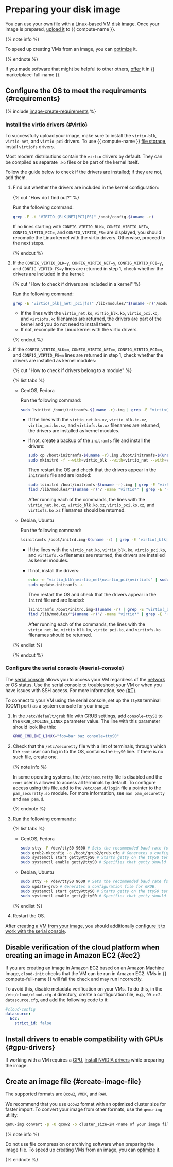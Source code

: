 # Preparing your disk image

You can use your own file with a Linux-based [VM](../../concepts/vm.md) [disk](../../concepts/disk.md) [image](../../concepts/image.md). Once your image is prepared, [upload it](upload.md) to {{ compute-name }}.

{% note info %}

To speed up creating VMs from an image, you can [optimize](../../concepts/image.md#images-optimized-for-deployment) it.

{% endnote %}


If you made software that might be helpful to other others, [offer](../../../marketplace/operations/create-product.md) it in {{ marketplace-full-name }}.


## Configure the OS to meet the requirements {#requirements}

{% include [image-create-requirements](../../../_includes/compute/image-create-requirements.md) %}

### Install the virtio drivers {#virtio}

To successfully upload your image, make sure to install the `virtio-blk`, `virtio-net`, and `virtio-pci` drivers. To use {{ compute-name }} [file storage](../../concepts/filesystem.md), install `virtiofs` drivers.

Most modern distributions contain the `virtio` drivers by default. They can be compiled as separate `.ko` files or be part of the kernel itself.

Follow the guide below to check if the drivers are installed; if they are not, add them.
1. Find out whether the drivers are included in the kernel configuration:

   {% cut "How do I find out?" %}

   Run the following command:

   ```sh
   grep -E -i "VIRTIO_(BLK|NET|PCI|FS)" /boot/config-$(uname -r)
   ```

   If no lines starting with `CONFIG_VIRTIO_BLK=`, `CONFIG_VIRTIO_NET=`, `CONFIG_VIRTIO_PCI=`, and `CONFIG_VIRTIO_FS=` are displayed, you should recompile the Linux kernel with the virtio drivers. Otherwise, proceed to the next steps.

   {% endcut %}

1. If the `CONFIG_VIRTIO_BLK=y`, `CONFIG_VIRTIO_NET=y`, `CONFIG_VIRTIO_PCI=y`, and `CONFIG_VIRTIO_FS=y` lines are returned in step 1, check whether the drivers are included in the kernel:

   {% cut "How to check if drivers are included in a kernel" %}

   Run the following command:

   ```sh
   grep -E "virtio(_blk|_net|_pci|fs)" /lib/modules/"$(uname -r)"/modules.builtin
   ```

   * If the lines with the `virtio_net.ko`, `virtio_blk.ko`, `virtio_pci.ko`, and `virtiofs.ko` filenames are returned, the drivers are part of the kernel and you do not need to install them.
   * If not, recompile the Linux kernel with the virtio drivers.

   {% endcut %}

1. If the `CONFIG_VIRTIO_BLK=m`, `CONFIG_VIRTIO_NET=m`, `CONFIG_VIRTIO_PCI=m`, and `CONFIG_VIRTIO_FS=m` lines are returned in step 1, check whether the drivers are installed as kernel modules:

   {% cut "How to check if drivers belong to a module" %}

   {% list tabs %}

   - CentOS, Fedora

      Run the following command:

      ```sh
      sudo lsinitrd /boot/initramfs-$(uname -r).img | grep -E "virtio(_blk|_net|_pci|fs)"
      ```

      * If the lines with the `virtio_net.ko.xz`, `virtio_blk.ko.xz`, `virtio_pci.ko.xz`, and `virtiofs.ko.xz` filenames are returned, the drivers are installed as kernel modules.
      * If not, create a backup of the `initramfs` file and install the drivers:

         ```sh
         sudo cp /boot/initramfs-$(uname -r).img /boot/initramfs-$(uname -r).img.bak
         sudo mkinitrd -f --with=virtio_blk --with=virtio_net --with=virtio_pci --with=virtiofs /boot/initramfs-$(uname -r).img $(uname -r)
         ```

         Then restart the OS and check that the drivers appear in the `initramfs` file and are loaded:

         ```sh
         sudo lsinitrd /boot/initramfs-$(uname -r).img | grep -E "virtio(_blk|_net|_pci|fs)"
         find /lib/modules/"$(uname -r)"/ -name "virtio*" | grep -E "(blk|net|pci|fs)"
         ```

         After running each of the commands, the lines with the `virtio_net.ko.xz`, `virtio_blk.ko.xz`, `virtio_pci.ko.xz`, and `virtiofs.ko.xz` filenames should be returned.

   - Debian, Ubuntu

      Run the following command:

      ```sh
      lsinitramfs /boot/initrd.img-$(uname -r) | grep -E "virtio(_blk|_net|_pci|fs)"
      ```

      * If the lines with the `virtio_net.ko`, `virtio_blk.ko`, `virtio_pci.ko`, and `virtiofs.ko` filenames are returned, the drivers are installed as kernel modules.
      * If not, install the drivers:

         ```sh
         echo -e "virtio_blk\nvirtio_net\nvirtio_pci\nvirtiofs" | sudo tee -a /etc/initramfs-tools/modules
         sudo update-initramfs -u
         ```

         Then restart the OS and check that the drivers appear in the `initrd` file and are loaded:

         ```sh
         lsinitramfs /boot/initrd.img-$(uname -r) | grep -E "virtio(_blk|_net|_pci|fs)"
         find /lib/modules/"$(uname -r)"/ -name "virtio*" | grep -E "(blk|net|pci|fs)"
         ```

         After running each of the commands, the lines with the `virtio_net.ko`, `virtio_blk.ko`, `virtio_pci.ko`, and `virtiofs.ko` filenames should be returned.

   {% endlist %}

   {% endcut %}

### Configure the serial console {#serial-console}

The [serial console](../serial-console/index.md) allows you to access your VM regardless of the [network](../../../vpc/concepts/network.md#network) or OS status. Use the serial console to troubleshoot your VM or when you have issues with SSH access. For more information, see [{#T}](../serial-console/index.md).

To connect to your VM using the serial console, set up the `ttyS0` terminal (COM1 port) as a system console for your image:
1. In the `/etc/default/grub` file with GRUB settings, add `console=ttyS0` to the `GRUB_CMDLINE_LINUX` parameter value. The line with this parameter should look like this:

   ```sh
   GRUB_CMDLINE_LINUX="foo=bar baz console=ttyS0"
   ```

1. Check that the `/etc/securetty` file with a list of terminals, through which the `root` user can log in to the OS, contains the `ttyS0` line. If there is no such file, create one.

   {% note info %}

   In some operating systems, the `/etc/securetty` file is disabled and the `root` user is allowed to access all terminals by default. To configure access using this file, add to the `/etc/pam.d/login` file a pointer to the `pam_securetty.so` module. For more information, see `man pam_securetty` and `man pam.d`.

   {% endnote %}

1. Run the following commands:

   {% list tabs %}

   - CentOS, Fedora

     ```sh
     sudo stty -F /dev/ttyS0 9600 # Sets the recommended baud rate for the ttyS0 terminal at 9600.
     sudo grub2-mkconfig -o /boot/grub2/grub.cfg # Generates a configuration file for GRUB.
     sudo systemctl start getty@ttyS0 # Starts getty on the ttyS0 terminal.
     sudo systemctl enable getty@ttyS0 # Specifies that getty should be run every time the OS is started.
     ```

   - Debian, Ubuntu

     ```sh
     sudo stty -F /dev/ttyS0 9600 # Sets the recommended baud rate for the ttyS0 terminal at 9600.
     sudo update-grub # Generates a configuration file for GRUB.
     sudo systemctl start getty@ttyS0 # Starts getty on the ttyS0 terminal.
     sudo systemctl enable getty@ttyS0 # Specifies that getty should be run every time the OS is started.
     ```

   {% endlist %}

1. Restart the OS.

After [creating a VM from your image](upload.md#create-vm-from-user-image), you should additionally [configure it to work with the serial console](../serial-console/index.md).

## Disable verification of the cloud platform when creating an image in Amazon EC2 {#ec2}

If you are creating an image in Amazon EC2 based on an Amazon Machine Image, `cloud-init` checks that the VM can be run in Amazon EC2. VMs in {{ compute-full-name }} will fail the check and may run incorrectly.

To avoid this, disable metadata verification on your VMs. To do this, in the `/etc/cloud/cloud.cfg.d` directory, create a configuration file, e.g., `99-ec2-datasource.cfg`, and add the following code to it:

```yaml
#cloud-config
datasource:
  Ec2:
    strict_id: false
```

## Install drivers to enable compatibility with GPUs {#gpu-drivers}

If working with a VM requires a [GPU](../../concepts/gpus.md), [install NVIDIA drivers](../vm-operate/install-nvidia-drivers.md) while preparing the image.

## Create an image file {#create-image-file}

The supported formats are `Qcow2`, `VMDK`, and `RAW`.

We recommend that you use `Qcow2` format with an optimized cluster size for faster import. To convert your image from other formats, use the `qemu-img` utility:

```bash
qemu-img convert -p -O qcow2 -o cluster_size=2M <name of your image file> <name of the new image file>
```

{% note info %}

Do not use file compression or archiving software when preparing the image file. To speed up creating VMs from an image, you can [optimize](../../concepts/image.md#images-optimized-for-deployment) it.

{% endnote %}